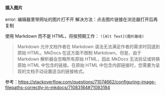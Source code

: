 #### 插入图片
error: 编辑器里带网址的图片打不开
解决方法：点击图片链接在浏览器打开后再复制

使用 Markdown 而不是 HTML，将按预期工作：
 `![Alt Text](图片路径)`
 
>Markdown 允许文档作者在 Markdown 语法无法满足作者的需求时回退到原始 HTML。MkDocs 在这方面不限制 Markdown。但是，由于 Markdown 解析器会忽略所有原始 HTML，因此 MkDocs 无法验证或转换原始 HTML 中包含的链接。在原始 HTML 中包含内部链接时，您需要为呈现的文档手动设置适当的链接格式。

参考：https://stackoverflow.com/questions/71074662/configuring-image-filepaths-correctly-in-mkdocs/71083184#71083184